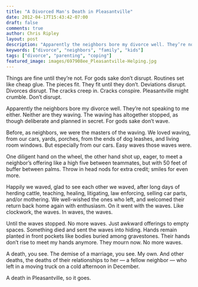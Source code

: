 ```yaml
---
title: "A Divorced Man's Death in Pleasantville"
date: 2012-04-17T15:43:42-07:00
draft: false
comments: true
author: Chris Ripley
layout: post
description: "Apparently the neighbors bore my divorce well. They’re not speaking to me either."
keywords: ["divorce", "neighbors", "family", "kids"]
tags: ["divorce", "parenting", "coping"]
featured_image: images/697908ee_Pleasantville-Helping.jpg
---
```

Things are fine until they’re not. For gods sake don’t disrupt. Routines set like cheap glue. The pieces fit. They fit until they don’t. Deviations disrupt. Divorces disrupt. The cracks creep in. Cracks conspire. Pleasantville might crumble. Don’t disrupt.

Apparently the neighbors bore my divorce well. They’re not speaking to me either. Neither are they waving. The waving has altogether stopped, as though deliberate and planned in secret. For gods sake don’t wave.

Before, as neighbors, we were the masters of the waving. We loved waving, from our cars, yards, porches, from the ends of dog leashes, and living room windows. But especially from our cars. Easy waves those waves were.  

One diligent hand on the wheel, the other hand shot up, eager, to meet a neighbor’s offering like a high five between teammates, but with 50 feet of buffer between palms. Throw in head nods for extra credit; smiles for even more.

Happily we waved, glad to see each other we waved, after long days of herding cattle, teaching, healing, litigating, law enforcing, selling car parts, and/or mothering.  We well-wished the ones who left, and welcomed their return back home again with enthusiasm. On it went with the waves. Like clockwork, the waves. In waves, the waves. 

Until the waves stopped. No more waves. Just awkward offerings to empty spaces. Something died and sent the waves into hiding. Hands remain planted in front pockets like bodies buried among gravestones. Their hands don’t rise to meet my hands anymore. They mourn now. No more waves.

A death, you see. The demise of a marriage, you see. My own. And other deaths, the deaths of their relationships to her — a fellow neighbor — who left in a moving truck on a cold afternoon in December.

A death in Pleasantville, so it goes.
